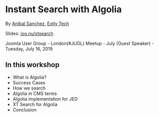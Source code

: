 # Instant Search with Algolia <!-- .slide: class="home" -->

By [Anibal Sanchez](http://blog.anibalhsanchez.com), [Extly Tech](https://extly.com)

Slides: [joo.nu/xtsearch](http://joo.nu/xtsearch)

Joomla User Group - London(#JUGL) Meetup - July (Guest Speaker) - Tuesday, July 16, 2019


## In this workshop

- What is Algolia?
- Success Cases
- How we search
- Algolia in CMS terms
- Algolia implementation for JED
- XT Search for Algolia
- Conclusion
